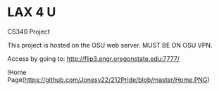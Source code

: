 # LAX 4 U
CS340 Project

This project is hosted on the OSU web server. MUST BE ON OSU VPN.

Access by going to: http://flip3.engr.oregonstate.edu:7777/

!Home Page(https://github.com/Jonesy22/212Pride/blob/master/Home.PNG)
